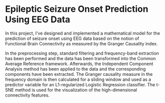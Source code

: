 # Epileptic Seizure Onset Prediction Using EEG Data

In this project, I've designed and implemented a mathematical model for the prediction of seizure onset using EEG data based on the notion of Functional Brain Connectivity as measured by the Granger Causality index.

In the preprocessing step, standard filtering and frequency-band extraction has been performed and the data has been transformed into the Common Average Reference framework. Afterwards, the Independent Component Analysis method has been applied to the data and the corresponding components have been extracted. The Granger causality measure in the frequency domain is then calculated for a sliding window and used as a predictor variable for an L1-regularized Logistic Regression classifier. The t-SNE method is used for the visualization of the high-dimensional connectivity features.
